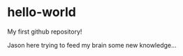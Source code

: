 # hello-world
My first github repository!

Jason here trying to feed my brain some new knowledge...
